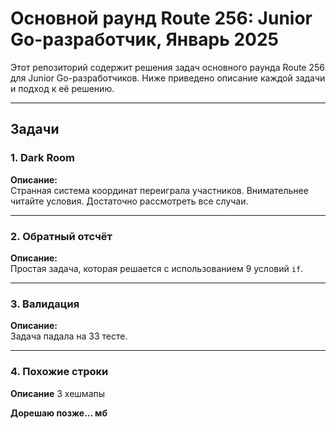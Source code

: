 # Основной раунд Route 256: Junior Go-разработчик, Январь 2025

Этот репозиторий содержит решения задач основного раунда Route 256 для Junior Go-разработчиков. Ниже приведено описание каждой задачи и подход к её решению.

---

## Задачи

### 1. **Dark Room**
**Описание:**  
Странная система координат переиграла участников. Внимательнее читайте условия. Достаточно рассмотреть все случаи.

---

### 2. **Обратный отсчёт**
**Описание:**  
Простая задача, которая решается с использованием 9 условий `if`.

---

### 3. **Валидация**
**Описание:**  
Задача падала на 33 тесте.

---

### 4. **Похожие строки**
**Описание**
3 хешмапы

**Дорешаю позже... мб**
